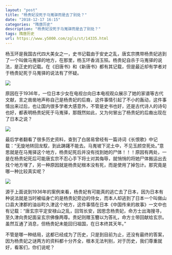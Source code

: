 ```yaml
---
layout: "post"
title: "杨贵妃没死于马嵬驿而是去了别处？"
date: "2018-12-17 16:15"
categories: "隋唐历史"
description: "杨贵妃没死于马嵬驿而是去了别处？"
tags: 隋唐历史
url: https://www.y5000.com/zgls/st/14335.html
---
```






杨玉环是我国古代四大美女之一，史书记载由于安史之乱，唐玄宗携带杨贵妃逃到了一个叫做马嵬驿的地方，在那里，杨玉环香消玉殒。杨贵妃自杀于马嵬驿的说法，是正史的记载。在《旧唐书》和《新唐书》都有其记载，但是最近却有学者对于杨贵妃死于马嵬驿的说法有了怀疑。

![](https://img.y5000.com/uploads/allimg/170221/133G421G-0.jpg)

原因在于1936年，一位日本少女在电视台向日本电视观众展示了她的家谱等古代文献，言之凿凿地声称自己是杨贵妃的后裔，这件事情引起了不小的轰动，这件事情出来过后，也让国内很多学者大感意外，不管是史书也好，还是古代诗人的诗句也好，都表明杨贵妃死于马嵬驿，那既然如此，又为何冒出了杨贵妃的后裔出现在了日本之说？

![](https://img.y5000.com/uploads/allimg/170221/133G41913-1.jpg)

最后学者翻看了很多历史资料，查到了白居易曾经有一篇诗词《长恨歌》中记载：“无旋地转回龙馭，到此踌躇不能去。马嵬坡下泥土中，不见玉颜空死处。”意思就是在马嵬驿这个地方，杨贵妃死后并没有找到她的尸体！！！原因有两处，一是在杨贵妃死后可能唐玄宗不忍心手下将士对其侮辱，就悄悄的将她尸体搬运出去找个地方埋了，另一种原因就是杨贵妃根本没有死，而是使用了掉包计。那究竟是哪一种比较真实呢？

![](https://img.y5000.com/uploads/allimg/170221/133G44J2-2.jpg)

源于上面说到1936年的案例来看，杨贵妃有可能真的逃亡去了日本，因为日本有种说法就是当时被缢身亡的是杨贵妃旁边的侍女，而本人却逃到了日本一个叫做山口县大津郡的油谷町久津这个地方，这件事情在日本《中国传来的故事》一文中也有记载：“唐玄宗平定安禄山之乱，回驾长安，因思念杨贵妃，命方士出海搜寻，至久津向贵妃面呈玄宗佛像两尊。贵妃则赠玉簪以为答礼，命方士带回献给玄宗。虽然互通了消息，但杨贵妃未能回归祖国，在日本终其天年。”

不管是哪一种结局，这都已经成为了历史，只是到目前为止，还没有最终的答案，因为杨贵妃之谜两方的资料都十分齐全，根本无法判别，对于历史，我们尊重就好，看客们，你们说呢？
